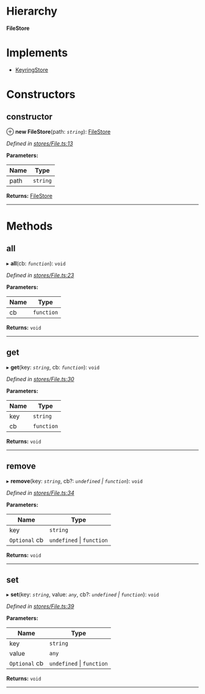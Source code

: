

# Hierarchy

**FileStore**

# Implements

* [KeyringStore](../interfaces/_types_.keyringstore.md)

# Constructors

<a id="constructor"></a>

##  constructor

⊕ **new FileStore**(path: *`string`*): [FileStore](_stores_file_.filestore.md)

*Defined in [stores/File.ts:13](https://github.com/polkadot-js/ui/blob/b26a0ef/packages/ui-keyring/src/stores/File.ts#L13)*

**Parameters:**

| Name | Type |
| ------ | ------ |
| path | `string` |

**Returns:** [FileStore](_stores_file_.filestore.md)

___

# Methods

<a id="all"></a>

##  all

▸ **all**(cb: *`function`*): `void`

*Defined in [stores/File.ts:23](https://github.com/polkadot-js/ui/blob/b26a0ef/packages/ui-keyring/src/stores/File.ts#L23)*

**Parameters:**

| Name | Type |
| ------ | ------ |
| cb | `function` |

**Returns:** `void`

___
<a id="get"></a>

##  get

▸ **get**(key: *`string`*, cb: *`function`*): `void`

*Defined in [stores/File.ts:30](https://github.com/polkadot-js/ui/blob/b26a0ef/packages/ui-keyring/src/stores/File.ts#L30)*

**Parameters:**

| Name | Type |
| ------ | ------ |
| key | `string` |
| cb | `function` |

**Returns:** `void`

___
<a id="remove"></a>

##  remove

▸ **remove**(key: *`string`*, cb?: *`undefined` \| `function`*): `void`

*Defined in [stores/File.ts:34](https://github.com/polkadot-js/ui/blob/b26a0ef/packages/ui-keyring/src/stores/File.ts#L34)*

**Parameters:**

| Name | Type |
| ------ | ------ |
| key | `string` |
| `Optional` cb | `undefined` \| `function` |

**Returns:** `void`

___
<a id="set"></a>

##  set

▸ **set**(key: *`string`*, value: *`any`*, cb?: *`undefined` \| `function`*): `void`

*Defined in [stores/File.ts:39](https://github.com/polkadot-js/ui/blob/b26a0ef/packages/ui-keyring/src/stores/File.ts#L39)*

**Parameters:**

| Name | Type |
| ------ | ------ |
| key | `string` |
| value | `any` |
| `Optional` cb | `undefined` \| `function` |

**Returns:** `void`

___

